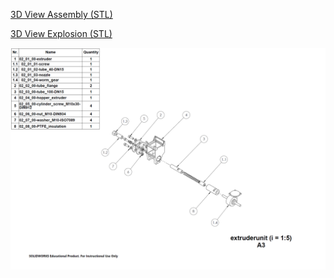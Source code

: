 [3D View Assembly (STL)](02_00_00-extruder_unit.STL)

[3D View Explosion (STL)](02_00_00-extruder_unit(explosion).STL)

![here](../../Explosionsdarstellungen/02_00_00-extruderunit(explosion).png)

